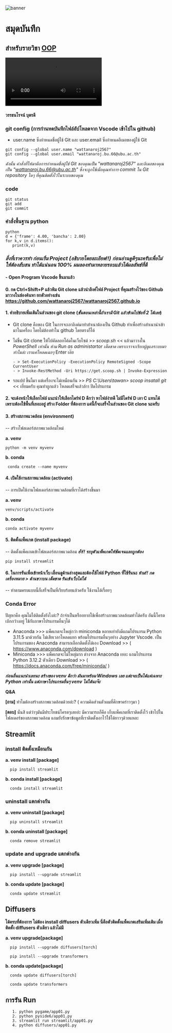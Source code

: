 ![banner](https://picsum.photos/800/250)

# สมุดบันทึก

## สำหรับรายวิชา [OOP](https://Wattanaroj2567.github.io)

![download mp4](./Anime.mp4)
 
#### วรรธนโรจน์ บุตรดี

### git config **(การกำนหดบันทึกไฟล์อัปโหลดจาก Vscode เข้าไปใน github)**
*  user.name ซึ่งกำหนดชื่อผู้ใช้ Git และ user.email ซึ่งกำหนดอีเมลของผู้ใช้ Git
~~~
git config --global user.name "wattanaroj2567"
git config --global user.email "wattanaroj.bu.66@ubu.ac.th"
~~~
*ดังนั้น คำสั่งที่ให้มาคือการกำหนดชื่อผู้ใช้ Git ของคุณเป็น "wattanaroj2567" และอีเมลของคุณเป็น "wattanaroj.bu.66@ubu.ac.th"
 ซึ่งจะถูกใช้เมื่อคุณทำการ commit ใน Git repository ใดๆ ที่คุณติดตั้งไว้ในระบบของคุณ*

### code
~~~
git status
git add
git commit
~~~
### คำสั่งพื้นฐาน python
~~~
python
d = {'frame': 4.00, 'bancha': 2.00}
for k,v in d.items():
   print(k,v)
~~~

### ***สิ่งที่เราควรทำ ก่อนเริ่ม Project (อธิบายโดยละเอียด!!) ก่อนอ่านดูดีๆนะครับเพื่อไม่ให้ต้องสับสน ทำได้แน่นอน 100% ผมลองทำมาหลายรอบแล้วได้ผลลัพธ์ที่ดี***

#### - **Open Program Vscode ขึ้นมาแล้ว** 

#### 0. กด Ctrl+Shift+P แล้วพิม Git clone แล้วนำลิงค์ไฟล์ Project ที่คุณสร้างไว้ของ Github มาวางในช่องค้นหา  **ยกตัวอย่างเช่น https://github.com/wattanaroj2567/wattanaroj2567.github.io**
#### 1. คำอธิบายเพิ่มเติมในส่วนของ git clone (***ขั้นตอนเหล่านี้ถ้าเรามี Git แล้วข้ามไปข้อที่ 2 ได้เลย***)  
  * Git clone คือของ Git ในการจะเอาลิงค์มาทำสำเนาต้องเป็น  Github ทำเพื่อสร้างสำเนานำเข้ามาในเครื่อง โดยไม่ต้องทำใน github โดยตรงก็ได้
  * ไม่ขึ้น Git clone ให้ไปคัดลอกโค้ดในเว็บไซต์ >> *scoop.sh* << แล้วมาวางใน *PowerShell เท่านั้น ห้าม Run as administartor เด็ดขาด เพราะเราจะเรียกผู้ดูแลระบบมาทำไมล่ะ เราแค่โหลดเฉยๆ* Enter เล๊ย
    
     ~~~
     - > Set-ExecutionPolicy -ExecutionPolicy RemoteSigned -Scope CurrentUser
     - > Invoke-RestMethod -Uri https://get.scoop.sh | Invoke-Expression
     ~~~
     
  * รอแปป ขึ้นงี้มา แต่เครื่องจะไม่เหมือนกัน >> *PS C:\Users\tawan> scoop insatall git* << เยี่ยมครับ คุณทำถูกแล้ว โหลดเสร็จแล้วล้าา ปิดโปรแกรม
  
#### 2. จะเด้งหน้าให้เลือกไฟล์ แนะนำให้เลือกไดร์ฟ D ดีกว่า หาไฟล์ง่ายดี ไม่มีไดร์ฟ D เอา C แทนได้ เพราะต้องใช้พื้นที่เยอะอยู่ สร้าง Folder ที่ต้องการ แค่นี้ก็จะเสร็จในส่วนของ Git clone นะครับ

#### 3. สร้างสภาพแวดล้อม (environment) 
 -- สร้างโฟลเดอร์สภาพแวดล้อมใหม่
 
   **a. venv**
   ```
   python -m venv myvenv
   ```
  **b. conda**
  ```
   conda create --name myvenv 
  ```
#### 4. เปิดใช้งานสภาพแวดล้อม (activate)
 -- การเปิดใช้งานโฟลเดอร์สภาพแวดล้อมที่เราได้สร้างขึ้นมา
 
  **a. venv**
  ```
  venv/scripts/activate 
  ```
  **b. conda**
  ```
  conda activate myvenv
  ```
#### 5. ติดตั้งแพ็คเกต (install package)
 -- ติดตั้งแพ็คเกตเข้าโฟลเดอร์สภาพแวดล้อม ***ย้ำ!! ระบุตัวแพ็คเกตให้ชัดเจนและถูกต้อง***
  ```
  pip install streamlit
  ```
#### 6. ในการรันเพื่อเข้าหน้าเว็บ เลื่อนดูด้านล่างสุดและต้องใช้ไฟล์ Python ที่ใช้รันนะ ***ห้าม!! กดเครื่องหมาย > ด้านขวาบน เด็ดขาด รันเข้าเว็บไม่ได้***
 -- ทำตามครบแบบนี้ก็เสร็จเป็นที่เรียบร้อยแล้วครับ ใช้งานได้เรื่อยๆ

### Conda Error 
 ปัญหาคือ คุณไม่ได้ติดตั้งยังไงล่ะ? ถ้าจำเป็นหรืออยากใช้เพื่อสร้างภาพแวลดล้อมทำได้ครับ อันนี้โครตเบิกกว้างอยู่ ใช้กับภาษาโปรแกรมอื่นๆได้  
 - Anaconda  >>> แพ็คเกตจะใหญ่กว่า miniconda หลายเท่ายังดีแถมโปรแกรม Python 3.11.5 มาด้วยกัน ไม่เสียเวลาโหลดแยก พร้อมโปรแกรมอื่นๆอย่าง Jupyter Vscode. เป็นโปรแกรมของ Anaconda สามารถเลือกติดตั้งได้เอง Download >> ( https://www.anaconda.com/download )
 - Miniconda >>> แพ็คเกตจะไม่ใหญ่มาก ต่างจาก Anaconda เยอะ แถมโปรแกรม Python 3.12.2 ตัวเดียว Download >> ( https://docs.anaconda.com/free/miniconda/ )

 ***ก่อนอื่นแนะนำเลยนะ สร้างของ venv ดีกว่า มันมาพร้อม Windows เลย แต่ะจะเป็นได้แค่เฉพาะ Python เท่านั้น แต่ภาษาโปรแกรมอื่นๆ venv ไม่ได้นะจ๊ะ***

 
 **Q&A**
 
 **[ถาม]** ทำไมต้องสร้างสภาพแวดล้อมด้วยล่ะ? ( ความคิดส่วนตัวผมที่ศึกษาคร่าวๆมา )
 
 **[ตอบ]** นั่นสิ แต่ว่าๆมันมีประโยชน์โครตๆเลยอ่ะ มีความารถก็คือ เก็บแพ็คเกตที่เราติดตั้งไว้ เข้าไปในโฟลเดอร์ของสภาพแวดล้อม แถมยังรักษาข้อมูลที่เราติดตั้งเอาไว้ใช้ได้ยาวๆด้วยแหละ


## Streamlit
### install ติดตั้งเหมือนกัน

 **a. venv install [package]** 
 ```
   pip install streamlit 
 ```
 **b. conda install [package]** 
 ```
   conda install streamlit  
 ```
  
### uninstall แตกต่างกัน

 **a. venv uninstall [package]**
 ```
   pip uninstall streamlit 
 ```
 **b. conda uninstall [package]**
 ```
   conda remove streamlit 
 ```
 
### update and upgrade  แตกต่างกัน

 **a. venv upgrade [package]** 
 ```
   pip install --upgrade streamlit 
 ```
 **b. conda update [package]**
 ```
   conda update streamlit 
 ```

 
## Diffusers
  **ได้ครบที่ต้องการ ไม่ต้อง install diffusers ตัวเดียวเพิ่ม นี่คือตัวติดตั้งแพ็คเกตเสริมเพิ่มเติม เผื่อติดตั้ง diffusers ตัวเดียว แล้วไม่มี**
 
 **a. venv upgrade[package]** 
 ```
   pip install --upgrade diffusers[torch]
 ```
 ```
   pip install --upgrade transformers
 ```
**b. conda update[package]**
 ```
   conda update diffusers[torch]
 ```
 ```
   conda update transformers
 ```

## การรัน Run
```
   1. python pygame/app01.py
   2. python pyside6/app01.py
   3. streamlit run streamlit/app01.py
   4. python diffusers/app01.py
```
